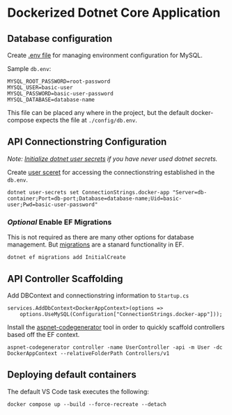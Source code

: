 # Dockerized Dotnet Core Application

## Database configuration
Create [.env file](https://docs.docker.com/compose/environment-variables/#/the-env-file) for managing environment configuration for MySQL.

Sample `db.env`:

```
MYSQL_ROOT_PASSWORD=root-password
MYSQL_USER=basic-user
MYSQL_PASSWORD=basic-user-password
MYSQL_DATABASE=database-name
```

This file can be placed any where in the project, but the default docker-compose expects the file at `./config/db.env`.

## API Connectionstring Configuration
*Note: [Initialize dotnet user secrets](https://docs.microsoft.com/en-us/aspnet/core/security/app-secrets?view=aspnetcore-3.1&tabs=linux#enable-secret-storage) if you have never used dotnet secrets.*

Create [user sceret](https://docs.microsoft.com/en-us/aspnet/core/security/app-secrets?view=aspnetcore-3.1&tabs=linux#set-a-secret) for accessing the connectionstring established in the `db.env`.
```
dotnet user-secrets set ConnectionStrings.docker-app "Server=db-container;Port=db-port;Database=database-name;Uid=basic-user;Pwd=basic-user-password"
```

### *Optional* Enable EF Migrations
This is not required as there are many other options for database management. But [migrations](https://docs.microsoft.com/en-us/aspnet/core/data/ef-mvc/migrations?view=aspnetcore-3.1) are a stanard functionality in EF.
```
dotnet ef migrations add InitialCreate
```

## API Controller Scaffolding
Add DBContext and connectionstring information to `Startup.cs`
```
services.AddDbContext<DockerAppContext>(options =>
    options.UseMySQL(Configuration["ConnectionStrings.docker-app"]));
```


Install the [aspnet-codegenerator](https://docs.microsoft.com/en-us/aspnet/core/fundamentals/tools/dotnet-aspnet-codegenerator?view=aspnetcore-3.1) tool in order to quickly scaffold controllers based off the EF context.
```
aspnet-codegenerator controller -name UserController -api -m User -dc DockerAppContext --relativeFolderPath Controllers/v1
```

## Deploying default containers
The default VS Code task executes the following:
```
docker compose up --build --force-recreate --detach
```